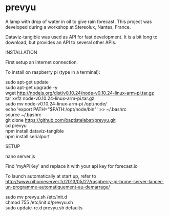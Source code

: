 prevyu
======

A lamp with drop of water in oil to give rain forecast.
This project was developed during a workshop at Stereolux, Nantes, France.

Dataviz-tangible was used as API for fast development. It is a bit long to download, but provides an API to several other APIs.

INSTALLATION

First setup an internet connection.

To install on raspberry pi (type in a terminal):

sudo apt-get update  
sudo apt-get upgrade -y  
wget http://nodejs.org/dist/v0.10.24/node-v0.10.24-linux-arm-pi.tar.gz  
tar xvfz node-v0.10.24-linux-arm-pi.tar.gz  
sudo mv node-v0.10.24-linux-arm-pi /opt/node/  
echo 'export PATH="$PATH:/opt/node/bin"' >> ~/.bashrc  
source ~/.bashrc  
git clone https://github.com/baptistelabat/prevyu.git  
cd prevyu  
npm install dataviz-tangible  
npm install serialport  

SETUP

nano server.js

Find 'myAPIKey' and replace it with your api key for forecast.io

To launch automatically at start up, refer to http://www.pihomeserver.fr/2013/05/27/raspberry-pi-home-server-lancer-un-programme-automatiquement-au-demarrage/  

sudo mv prevyu.sh /etc/init.d  
chmod 755 /etc/init.d/prevyu.sh  
sudo update-rc.d prevyu.sh defaults  





